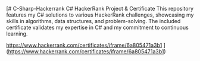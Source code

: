 [# C-Sharp-Hackerrank
C# HackerRank Project &amp; Certificate This repository features my C# solutions to various HackerRank challenges, showcasing my skills in algorithms, data structures, and problem-solving. The included certificate validates my expertise in C# and my commitment to continuous learning.

https://www.hackerrank.com/certificates/iframe/6a805471a3b1
](https://www.hackerrank.com/certificates/iframe/6a805471a3b1)
